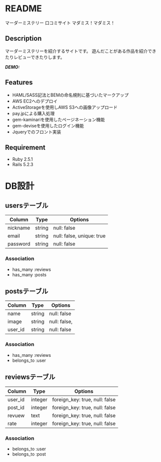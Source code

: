 # README
マーダーミステリー 口コミサイト マダミス！マダミス！
## Description
マーダーミステリーを紹介するサイトです。
遊んだことがある作品を紹介できたりレビューできたりします。

***DEMO:***


 ## Features

- HAML/SASS記法とBEMの命名規則に基づいたマークアップ
- AWS EC2へのデプロイ
- ActiveStorageを使用しAWS S3への画像アップロード
- pay.jpによる購入処理
- gem-kaminariを使用したページネーション機能
- gem-deviseを使用したログイン機能
- Jqueryでのフロント実装

## Requirement

- Ruby 2.5.1
- Rails 5.2.3

# DB設計

## usersテーブル
|Column|Type|Options|
|------|----|-------|
|nickname|string|null: false|
|email|string|null: false, unique: true|
|password|string|null: false|

### Association
- has_many :reviews
- has_many :posts
  

## postsテーブル
|Column|Type|Options|
|------|----|-------|
|name|string|null: false|
|image|string|null: false,|
|user_id|string|null: false|


### Association
- has_many :reviews
- belongs_to :user

## reviewsテーブル
|Column|Type|Options|
|------|----|-------|
|user_id|integer|foreign_key: true, null: false|
|post_id|integer|foreign_key: true, null: false|
|revuew|text|foreign_key: true, null: false|
|rate|integer|foreign_key: true, null: false|

### Association
- belongs_to :user
- belongs_to :post